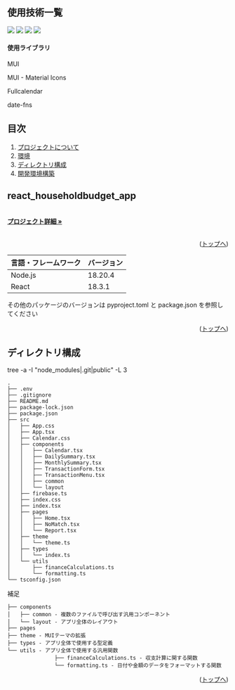 <div id="top"></div>

## 使用技術一覧

<div style="display: inline">
  <!-- フロントエンドのフレームワーク一覧 -->
  <img src="https://img.shields.io/badge/-Node.js-000000.svg?logo=node.js&style=for-the-badge">
  <img src="https://img.shields.io/badge/-React-20232A?style=for-the-badge&logo=react&logoColor=61DAFB">
  <!-- フロントエンドの言語 -->
  <img src="https://img.shields.io/badge/-Typescript-FFF.svg?logo=typescript&style=for-the-badge">
  <!-- ミドルウェア -->
  <img src="https://img.shields.io/badge/-Firebase-FFCA28.svg?logo=firebase&style=for-the-badge">
</div>

#### 使用ライブラリ
<div>
  <!-- 使用ライブラリ -->
  <p>MUI</p>
  <p>MUI - Material Icons</p>
  <p>Fullcalendar</p>
  <p>date-fns</p>
</div>


## 目次

1. [プロジェクトについて](#プロジェクトについて)
2. [環境](#環境)
3. [ディレクトリ構成](#ディレクトリ構成)
4. [開発環境構築](#開発環境構築)


## react_householdbudget_app

<!-- プロジェクトの概要を記載 -->

  <p align="left">
    <br />
    <a href=""><strong>プロジェクト詳細 »</strong></a>
    <br />
    <br />

<p align="right">(<a href="#top">トップへ</a>)</p>

<!-- 言語、フレームワーク、ミドルウェア、インフラの一覧とバージョンを記載 -->

| 言語・フレームワーク  | バージョン |
| --------------------- | ---------- |
| Node.js               | 18.20.4    |
| React                 | 18.3.1     |

その他のパッケージのバージョンは pyproject.toml と package.json を参照してください

<p align="right">(<a href="#top">トップへ</a>)</p>


## ディレクトリ構成

tree -a -I "node_modules|.git|public" -L 3

```
.
├── .env
├── .gitignore
├── README.md
├── package-lock.json
├── package.json
├── src
│   ├── App.css
│   ├── App.tsx
│   ├── Calendar.css
│   ├── components
│   │   ├── Calendar.tsx
│   │   ├── DailySummary.tsx
│   │   ├── MonthlySummary.tsx
│   │   ├── TransactionForm.tsx
│   │   ├── TransactionMenu.tsx
│   │   ├── common
│   │   └── layout
│   ├── firebase.ts
│   ├── index.css
│   ├── index.tsx
│   ├── pages
│   │   ├── Home.tsx
│   │   ├── NoMatch.tsx
│   │   └── Report.tsx
│   ├── theme
│   │   └── theme.ts
│   ├── types
│   │   └── index.ts
│   └── utils
│       ├── financeCalculations.ts
│       └── formatting.ts
└── tsconfig.json
```

 補足
```
├── components
│   ├── common - 複数のファイルで呼び出す汎用コンポーネント
│   └── layout - アプリ全体のレイアウト
├── pages
├── theme - MUIテーマの拡張
├── types - アプリ全体で使用する型定義
└── utils - アプリ全体で使用する汎用関数
               ├── financeCalculations.ts - 収支計算に関する関数
               └── formatting.ts - 日付や金額のデータをフォーマットする関数
```

<p align="right">(<a href="#top">トップへ</a>)</p>
